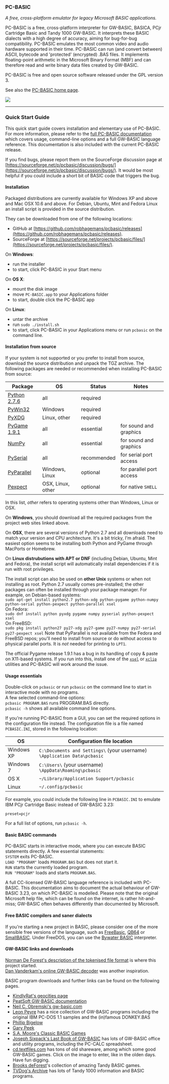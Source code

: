 ### PC-BASIC ###
_A free, cross-platform emulator for legacy Microsoft BASIC applications._

PC-BASIC is a free, cross-platform interpreter for GW-BASIC, BASICA, PCjr Cartridge Basic and Tandy 1000 GW-BASIC.
It interprets these BASIC dialects with a high degree of accuracy, aiming for bug-for-bug compatibility. PC-BASIC emulates the most common video and audio hardware supported in their time. PC-BASIC can run (and convert between) ASCII, bytecode and 'protected' (encrypted) .BAS files. It implements floating-point arithmetic in the Microsoft Binary Format (MBF) and can therefore 
read and write binary data files created by GW-BASIC.  

PC-BASIC is free and open source software released under the GPL version 3.  

See also the [PC-BASIC home page](http://robhagemans.github.io/pcbasic/).

![](https://robhagemans.github.io/pcbasic/screenshots/PC-BASIC.png)

----------

### Quick Start Guide ###

This quick start guide covers installation and elementary use of PC-BASIC. For more information, please refer to the [full PC-BASIC documentation](http://robhagemans.github.io/pcbasic/doc/) which covers usage, command-line options and a full GW-BASIC language reference. This documentation is also included with the current PC-BASIC release.

If you find bugs, please report them on the SourceForge discussion page at [https://sourceforge.net/p/pcbasic/discussion/bugs/](https://sourceforge.net/p/pcbasic/discussion/bugs/). It would be most helpful if you could include a short bit of BASIC code that triggers the bug.


#### Installation ####
Packaged distributions are currently available for Windows XP and above and Mac OSX 10.6 and above. For Debian, Ubuntu, Mint and Fedora Linux an install script is provided in the source distribution.

They can be downloaded from one of the following locations:  
- GitHub at [https://github.com/robhagemans/pcbasic/releases](https://github.com/robhagemans/pcbasic/releases).  
- SourceForge at [https://sourceforge.net/projects/pcbasic/files/](https://sourceforge.net/projects/pcbasic/files/).  

On **Windows**:  
- run the installer  
- to start, click PC-BASIC in your Start menu  

On **OS X**:  
- mount the disk image  
- move `PC-BASIC.app` to your Applications folder  
- to start, double click the PC-BASIC app  

On **Linux**:  
- untar the archive  
- run `sudo ./install.sh`  
- to start, click PC-BASIC in your Applications menu or run `pcbasic` on the command line.  


#### Installation from source ####
If your system is not supported or you prefer to install from source, download the source distribution and unpack the TGZ archive. 
The following packages are needed or recommended when installing PC-BASIC from source:

| Package                                                         | OS                 | Status       | Notes  
|-----------------------------------------------------------------|--------------------|--------------|----------------------------  
| [Python 2.7.6](http://www.python.org/download/releases/2.7.6/)  | all                | required     |   
| [PyWin32](https://sourceforge.net/projects/pywin32/)            | Windows            | required     |  
| [PyXDG](http://freedesktop.org/wiki/Software/pyxdg/)            | Linux, other       | required     |  
| [PyGame 1.9.1](http://www.pygame.org/download.shtml)            | all                | essential    | for sound and graphics  
| [NumPy](https://sourceforge.net/projects/numpy/files/)          | all                | essential    | for sound and graphics  
| [PySerial](https://pypi.python.org/pypi/pyserial)               | all                | recommended  | for serial port access  
| [PyParallel](https://pypi.python.org/pypi/pyserial)             | Windows, Linux     | optional     | for parallel port access  
| [Pexpect](http://pexpect.readthedocs.org/en/latest/install.html)| OSX, Linux, other  | optional     | for native `SHELL`  

In this list, _other_ refers to operating systems other than Windows, Linux or OSX.  

On **Windows**, you should download all the required packages from the project web sites linked above.  

On **OSX**, there are several versions of Python 2.7 and all downloads need to match your version and CPU architecture. It's a bit tricky, I'm afraid. The easiest option seems to be installing both Python and PyGame through MacPorts or Homebrew.  

On **Linux distrubutions with APT or DNF** (including Debian, Ubuntu, Mint and Fedora), the install script will automatically install dependencies if it is run with root privileges.  

The install script can also be used on **other Unix** systems or when not installing as root. Python 2.7 usually comes pre-installed; the other packages can often be installed through your package manager. For example, on Debian-based systems:   
`sudo apt-get install python2.7 python-xdg python-pygame python-numpy python-serial python-pexpect python-parallel xsel`  
On Fedora:  
`sudo dnf install python pyxdg pygame numpy pyserial python-pexpect xsel`  
On FreeBSD:  
`sudo pkg install python27 py27-xdg py27-game py27-numpy py27-serial py27-pexpect xsel`
Note that PyParallel is not available from the Fedora and FreeBSD repos; you'll need to install from source or do without access to physical parallel ports. It is _not_ needed for printing to `LPT1`.  

The official Pygame release 1.9.1 has a bug in its handling of copy & paste on X11-based systems.
If you run into this, install one of the [`xsel`](http://www.vergenet.net/~conrad/software/xsel/) or [`xclip`](https://sourceforge.net/projects/xclip/)  utilities and PC-BASIC will work around the issue.  


#### Usage essentials ####
Double-click on `pcbasic` or run `pcbasic` on the command line to start in interactive mode with no programs.  
A few selected command-line options:  
`pcbasic PROGRAM.BAS` runs PROGRAM.BAS directly.  
`pcbasic -h` shows all available command line options.  

If you're running PC-BASIC from a GUI, you can set the required options in the configuration file instead. The configuration file is a file named `PCBASIC.INI`, stored in the following location:

| OS         | Configuration file location  
|------------|-------------------------------------------------------------------------  
| Windows XP | `C:\Documents and Settings\` (your username) `\Application Data\pcbasic`  
| Windows 7  | `C:\Users\` (your username) `\AppData\Roaming\pcbasic`  
| OS X       | `~/Library/Application Support/pcbasic`   
| Linux      | `~/.config/pcbasic`  

For example, you could include the following line in `PCBASIC.INI` to emulate IBM PCjr Cartridge Basic instead of GW-BASIC 3.23:

    preset=pcjr  


For a full list of options, run `pcbasic -h`.


#### Basic BASIC commands ####
PC-BASIC starts in interactive mode, where you can execute BASIC statements directly. 
A few essential statements:  
`SYSTEM` exits PC-BASIC.  
`LOAD "PROGRAM"` loads `PROGRAM.BAS` but does not start it.  
`RUN` starts the currently loaded program.  
`RUN "PROGRAM"` loads and starts `PROGRAM.BAS`.  

A full CC-licensed GW-BASIC language reference is included with PC-BASIC. This documentation aims to document the actual behaviour of GW-BASIC 3.23, on which PC-BASIC is modelled. Please note that the original Microsoft help file, which can be found on the internet, is rather hit-and-miss; GW-BASIC often behaves differently than documented by Microsoft. 


#### Free BASIC compilers and saner dialects ####
If you're starting a new project in BASIC, please consider one of the more sensible free versions of the language, such as [FreeBasic](www.freebasic.net), [QB64](http://www.qb64.net/) or [SmallBASIC](https://sourceforge.net/projects/smallbasic/). Under FreeDOS, you can use the [Bywater BASIC](https://sourceforge.net/projects/bwbasic/) interpreter. 


#### GW-BASIC links and downloads ####
[Norman De Forest's description of the tokenised file format](http://www.chebucto.ns.ca/~af380/GW-BASIC-tokens.html) is where this project started.  
[Dan Vanderkam's online GW-BASIC decoder](http://www.danvk.org/wp/gw-basic-program-decoder/) was another inspiration.  

BASIC program downloads and further links can be found on the following pages.   
- [KindlyRat's geocities page](http://www.oocities.org/KindlyRat/GWBASIC.html)  
- [PeatSoft GW-BASIC documentation](http://archive.is/AUm6G)  
- [Neil C. Obremski's gw-basic.com](http://www.gw-basic.com/)  
- [Leon Peyre](http://peyre.x10.mx/GWBASIC/) has a nice collection of GW-BASIC programs including the original IBM PC-DOS 1.1 samples and the (in)famous DONKEY.BAS  
- [Phillip Bigelow](http://www.scn.org/~bh162/basic_programs.html)  
- [Gary Peek](http://www.garypeek.com/basic/gwprograms.htm)  
- [S.A. Moore's Classic BASIC Games](http://www.moorecad.com/classicbasic/index.html)  
- [Joseph Sixpack's Last Book of GW-BASIC](http://www.geocities.ws/joseph_sixpack/btoc.html) has lots of GW-BASIC office and utility programs, including the PC-CALC spreadsheet.  
- [cd.textfiles.com](http://cd.textfiles.com) has tons of old shareware, among which some good GW-BASIC games. Click on the image to enter, like in the olden days. Have fun digging.  
- [Brooks deForest](http://www.brooksdeforest.com/tandy1000/)'s collection of amazing Tandy BASIC games.  
- [TVDog's Archive](http://www.oldskool.org/guides/tvdog/) has lots of Tandy 1000 information and BASIC programs.  






